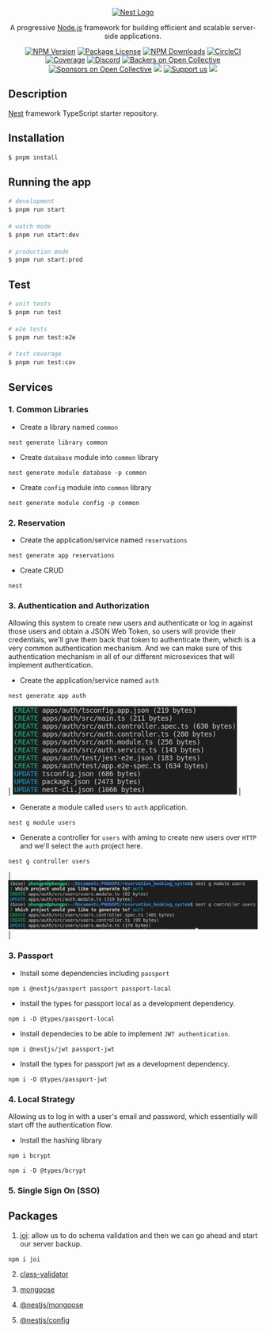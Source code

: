 <p align="center">
  <a href="http://nestjs.com/" target="blank"><img src="https://nestjs.com/img/logo-small.svg" width="200" alt="Nest Logo" /></a>
</p>

[circleci-image]: https://img.shields.io/circleci/build/github/nestjs/nest/master?token=abc123def456
[circleci-url]: https://circleci.com/gh/nestjs/nest

  <p align="center">A progressive <a href="http://nodejs.org" target="_blank">Node.js</a> framework for building efficient and scalable server-side applications.</p>
    <p align="center">
<a href="https://www.npmjs.com/~nestjscore" target="_blank"><img src="https://img.shields.io/npm/v/@nestjs/core.svg" alt="NPM Version" /></a>
<a href="https://www.npmjs.com/~nestjscore" target="_blank"><img src="https://img.shields.io/npm/l/@nestjs/core.svg" alt="Package License" /></a>
<a href="https://www.npmjs.com/~nestjscore" target="_blank"><img src="https://img.shields.io/npm/dm/@nestjs/common.svg" alt="NPM Downloads" /></a>
<a href="https://circleci.com/gh/nestjs/nest" target="_blank"><img src="https://img.shields.io/circleci/build/github/nestjs/nest/master" alt="CircleCI" /></a>
<a href="https://coveralls.io/github/nestjs/nest?branch=master" target="_blank"><img src="https://coveralls.io/repos/github/nestjs/nest/badge.svg?branch=master#9" alt="Coverage" /></a>
<a href="https://discord.gg/G7Qnnhy" target="_blank"><img src="https://img.shields.io/badge/discord-online-brightgreen.svg" alt="Discord"/></a>
<a href="https://opencollective.com/nest#backer" target="_blank"><img src="https://opencollective.com/nest/backers/badge.svg" alt="Backers on Open Collective" /></a>
<a href="https://opencollective.com/nest#sponsor" target="_blank"><img src="https://opencollective.com/nest/sponsors/badge.svg" alt="Sponsors on Open Collective" /></a>
  <a href="https://paypal.me/kamilmysliwiec" target="_blank"><img src="https://img.shields.io/badge/Donate-PayPal-ff3f59.svg"/></a>
    <a href="https://opencollective.com/nest#sponsor"  target="_blank"><img src="https://img.shields.io/badge/Support%20us-Open%20Collective-41B883.svg" alt="Support us"></a>
  <a href="https://twitter.com/nestframework" target="_blank"><img src="https://img.shields.io/twitter/follow/nestframework.svg?style=social&label=Follow"></a>
</p>
  <!--[![Backers on Open Collective](https://opencollective.com/nest/backers/badge.svg)](https://opencollective.com/nest#backer)
  [![Sponsors on Open Collective](https://opencollective.com/nest/sponsors/badge.svg)](https://opencollective.com/nest#sponsor)-->

## Description

[Nest](https://github.com/nestjs/nest) framework TypeScript starter repository.

## Installation

```bash
$ pnpm install
```

## Running the app

```bash
# development
$ pnpm run start

# watch mode
$ pnpm run start:dev

# production mode
$ pnpm run start:prod
```

## Test

```bash
# unit tests
$ pnpm run test

# e2e tests
$ pnpm run test:e2e

# test coverage
$ pnpm run test:cov
```

## Services

### 1. Common Libraries

- Create a library named `common`

```
nest generate library common
```

- Create `database` module into `common` library

```
nest generate module database -p common
```

- Create `config` module into `common` library

```
nest generate module config -p common
```

### 2. Reservation

- Create the application/service named `reservations`

```
nest generate app reservations
```

- Create CRUD

```
nest
```

### 3. Authentication and Authorization

Allowing this system to create new users and authenticate or log in against those users and obtain a JSON Web Token, so users will provide their credentials, we'll give them back that token to authenticate them, which is a very common authentication mechanism. And we can make sure of this authentication mechanism in all of our different microsevices that will implement authentication.

- Create the application/service named `auth`

```
nest generate app auth
```

| ![alt text](./figures/nest_generate_app_auth.png?raw=true) |

- Generate a module called `users` to `auth` application.

```
nest g module users
```

- Generate a controller for `users` with aming to create new users over `HTTP` and we'll select the `auth` project here.

```
nest g controller users
```

| ![alt text](./figures/users_module_and_controllers.png?raw=true) |

### 3. Passport

- Install some dependencies including `passport`

```
npm i @nestjs/passport passport passport-local
```

- Install the types for passport local as a development dependency.

```
npm i -D @types/passport-local
```

- Install dependecies to be able to implement `JWT authentication`.

```
npm i @nestjs/jwt passport-jwt
```

- Install the types for passport jwt as a development dependency.

```
npm i -D @types/passport-jwt
```

### 4. Local Strategy

Allowing us to log in with a user's email and password, which essentially will start off the authentication flow.

- Install the hashing library

```
npm i bcrypt
```

```
npm i -D @types/bcrypt
```

### 5. Single Sign On (SSO)


## Packages

1. [joi](https://www.npmjs.com/package/joi): allow us to do schema validation and then we can go ahead and start our server backup.

```
npm i joi
```

2. [class-validator](https://www.npmjs.com/package/class-validator)

3. [mongoose](https://www.npmjs.com/package/mongoose)

4. [@nestjs/mongoose](https://www.npmjs.com/package/@nestjs/mongoose)

5. [@nestjs/config](https://www.npmjs.com/package/@nestjs/config)
